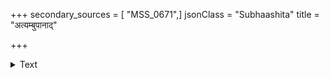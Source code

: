 +++
secondary_sources = [ "MSS_0671",]
jsonClass = "Subhaashita"
title = "अत्यम्बुपानाद्"

+++

<details><summary>Text</summary>

अत्यम्बुपानाद् विषमाशनाच्च दिवाशयाज्जागरणच्च रात्रौ।  
सम्रोधनान् मूत्रपुरीषयोश्च षड्भिः प्रकारैः प्रभवन्ति रोगाः॥
</details>
